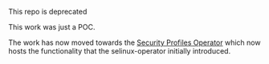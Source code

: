 This repo is deprecated

This work was just a POC.

The work has now moved towards the [Security Profiles Operator](https://github.com/kubernetes-sigs/security-profiles-operator) which now hosts the functionality that the selinux-operator initially introduced.
